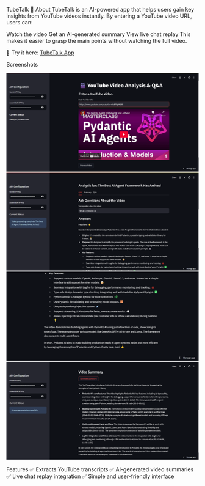 TubeTalk 🎥
About
TubeTalk is an AI-powered app that helps users gain key insights from YouTube videos instantly. By entering a YouTube video URL, users can:

Watch the video
Get an AI-generated summary
View live chat replay
This makes it easier to grasp the main points without watching the full video.

🔗 Try it here: [TubeTalk App](https://tubetalk.streamlit.app/)

Screenshots

![Screenshot 1](imgs/image1.png)
![Screenshot 2](imgs/image2.png)
![Screenshot 2](imgs/image3.png)
![Screenshot 2](imgs/image4.png)

Features
✅ Extracts YouTube transcripts
✅ AI-generated video summaries
✅ Live chat replay integration
✅ Simple and user-friendly interface

